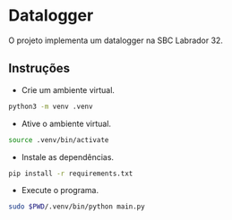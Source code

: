 # Datalogger

O projeto implementa um datalogger na SBC Labrador 32.

## Instruções

- Crie um ambiente virtual.

```bash
python3 -m venv .venv
```

- Ative o ambiente virtual.

```bash
source .venv/bin/activate
```

- Instale as dependências.

```bash
pip install -r requirements.txt
```

- Execute o programa.

```bash
sudo $PWD/.venv/bin/python main.py
```

